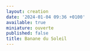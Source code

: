 ```yaml
---
layout: creation
date: '2024-01-04 09:36 +0100'
available: true
miniature: ouverte
published: false
title: Banane du Soleil
---
```

